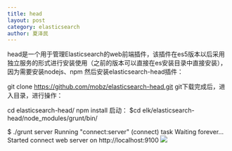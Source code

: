 ```yaml
---
title: head
layout: post
category: elasticsearch
author: 夏泽民
---
```

head是一个用于管理Elasticsearch的web前端插件，该插件在es5版本以后采用独立服务的形式进行安装使用（之前的版本可以直接在es安装目录中直接安装），因为需要安装nodejs、npm
然后安装elasticsearch-head插件：

git clone https://github.com/mobz/elasticsearch-head.git
git下载完成后，进入目录，进行操作：

cd elasticsearch-head/
npm install
启动：
$cd elk/elasticsearch-head/node_modules/grunt/bin/

$ ./grunt server
Running "connect:server" (connect) task
Waiting forever...
Started connect web server on http://localhost:9100
	<img src="{{site.url}}{{site.baseurl}}/img/elk_head.png"/>
<!-- more -->
